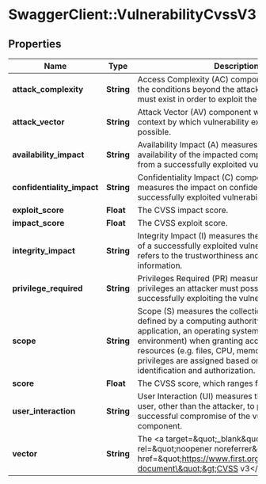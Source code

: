 # SwaggerClient::VulnerabilityCvssV3

## Properties
Name | Type | Description | Notes
------------ | ------------- | ------------- | -------------
**attack_complexity** | **String** | Access Complexity (AC) component with measures the conditions beyond the attacker&#x27;s control that must exist in order to exploit the vulnerability.  | Access Complexity      | Description                                                              |  | ---------------------- | ------------------------------------------------------------------------ |  | Low (&#x60;\&quot;L\&quot;&#x60;)            | Specialized access conditions or extenuating circumstances do not exist. |  | High (&#x60;\&quot;H\&quot;&#x60;)           | A successful attack depends on conditions beyond the attacker&#x27;s control. | | [optional] 
**attack_vector** | **String** | Attack Vector (AV) component which measures context by which vulnerability exploitation is possible.  | Access Vector          | Description                                                              |  | ---------------------- | ------------------------------------------------------------------------ |  | Local (&#x60;\&quot;L\&quot;&#x60;)          | A vulnerability exploitable with only local access requires the attacker to have either physical access to the vulnerable system or a local (shell) account. |  | Adjacent (&#x60;\&quot;A\&quot;&#x60;)       | A vulnerability exploitable with adjacent network access requires the attacker to have access to either the broadcast or collision domain of the vulnerable software. |  | Network (&#x60;\&quot;N\&quot;&#x60;)        | A vulnerability exploitable with network access means the vulnerable software is bound to the network stack and the attacker does not require local network access or local access. Such a vulnerability is often termed \&quot;remotely exploitable\&quot;. |   | [optional] 
**availability_impact** | **String** | Availability Impact (A) measures the impact to the availability of the impacted component resulting from a successfully exploited vulnerability.  | Availability Impact        | Description  |  | -------------------------- | ------------ |  | High (&#x60;\&quot;H\&quot;&#x60;)               | There is total loss of availability, resulting in the attacker being able to fully deny access to resources in the impacted component; this loss is either sustained (while the attacker continues to deliver the attack) or persistent (the condition persists even after the attack has completed). |  | Low (&#x60;\&quot;L\&quot;&#x60;)                | There is reduced performance or interruptions in resource availability. Even if repeated exploitation of the vulnerability is possible, the attacker does not have the ability to completely deny service to legitimate users. |  | None (&#x60;\&quot;N\&quot;&#x60;)               | There is no impact to availability within the impacted component. | | [optional] 
**confidentiality_impact** | **String** | Confidentiality Impact (C) component which measures the impact on confidentiality of a successfully exploited vulnerability.  | Confidentiality Impact     | Description  |  | -------------------------- | ------------ |  | High (&#x60;\&quot;H\&quot;&#x60;)               | There is total loss of confidentiality, resulting in all resources within the impacted component being divulged to the attacker. |  | Low (&#x60;\&quot;L\&quot;&#x60;)                | There is some loss of confidentiality. Access to some restricted information is obtained, but the attacker does not have control over what information is obtained, or the amount or kind of loss is constrained. |  | None (&#x60;\&quot;N\&quot;&#x60;)               | There is no loss of confidentiality within the impacted component. | | [optional] 
**exploit_score** | **Float** | The CVSS impact score. | [optional] 
**impact_score** | **Float** | The CVSS exploit score. | [optional] 
**integrity_impact** | **String** | Integrity Impact (I) measures the impact to integrity of a successfully exploited vulnerability. Integrity refers to the trustworthiness and veracity of information.  | Integrity Impact    | Description  |  | ------------------- | ------------ |  | High (&#x60;\&quot;H\&quot;&#x60;)        | There is a total loss of integrity, or a complete loss of protection. |  | Low (&#x60;\&quot;L\&quot;&#x60;)         | Modification of data is possible, but the attacker does not have control over the consequence of a modification, or the amount of modification is constrained. |  | None (&#x60;\&quot;N\&quot;&#x60;)        | There is no loss of integrity within the impacted component. | | [optional] 
**privilege_required** | **String** | Privileges Required (PR) measures the level of privileges an attacker must possess before successfully exploiting the vulnerability.  | Privileges Required (PR)     | Description                                                              |  | ---------------------------- | ------------------------------------------------------------------------ |  | None (&#x60;\&quot;N\&quot;&#x60;)                 | The attacker is unauthorized prior to attack, and therefore does not require any access to settings or files to carry out an attack. |  | Low (&#x60;\&quot;L\&quot;&#x60;)                  | The attacker is authorized with (i.e. requires) privileges that provide basic user capabilities that could normally affect only settings and files owned by a user. |  | High (&#x60;\&quot;H\&quot;&#x60;)                 | The attacker is authorized with (i.e. requires) privileges that provide significant (e.g. administrative) control over the vulnerable component that could affect component-wide settings and files. | | [optional] 
**scope** | **String** | Scope (S) measures the collection of privileges defined by a computing authority (e.g. an application, an operating system, or a sandbox environment) when granting access to computing resources (e.g. files, CPU, memory, etc). These privileges are assigned based on some method of identification and authorization.  | Scope (S)            | Description                                                              |  | -------------------- | ------------------------------------------------------------------------ |  | Unchanged (&#x60;\&quot;U\&quot;&#x60;)    | An exploited vulnerability can only affect resources managed by the same authority. In this case the vulnerable component and the impacted component are the same. |  | Changed (&#x60;\&quot;C\&quot;&#x60;)      | An exploited vulnerability can affect resources beyond the authorization privileges intended by the vulnerable component. In this case the vulnerable component and the impacted component are different. | | [optional] 
**score** | **Float** | The CVSS score, which ranges from 0-10. | [optional] 
**user_interaction** | **String** | User Interaction (UI) measures the requirement for a user, other than the attacker, to participate in the successful compromise of the vulnerable component.  | User Interaction (UI)        | Description                                                               |  | ---------------------------- | ------------------------------------------------------------------------- |  | None (&#x60;\&quot;N\&quot;&#x60;)                 | The vulnerable system can be exploited without interaction from any user. |  | Required (&#x60;\&quot;R\&quot;&#x60;)             | Successful exploitation of this vulnerability requires a user to take some action before the vulnerability can be exploited. | | [optional] 
**vector** | **String** | The &lt;a target&#x3D;\&quot;_blank\&quot; rel&#x3D;\&quot;noopener noreferrer\&quot; href&#x3D;\&quot;https://www.first.org/cvss/specification-document\&quot;&gt;CVSS v3&lt;/a&gt; vector. | [optional] 

